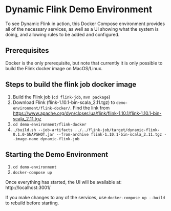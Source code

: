 # Dynamic Flink Demo Environment

To see Dynamic Flink in action, this Docker Compose environment provides all of the necessary services, as well as a UI showing what the system is doing, and allowing rules to be added and configured.

## Prerequisites

Docker is the only prerequisite, but note that currently it is only possible to build the Flink docker image on MacOS/Linux.

## Steps to build the flink job docker image

1) Build the Flink job (`cd flink-job`, `mvn package`)
2) Download Flink (flink-1.10.1-bin-scala_2.11.tgz) to `demo-environment/flink-docker/`. Find the link from https://www.apache.org/dyn/closer.lua/flink/flink-1.10.1/flink-1.10.1-bin-scala_2.11.tgz
3) `cd demo-environment/flink-docker`
4) `./build.sh --job-artifacts ../../flink-job/target/dynamic-flink-0.1.0-SNAPSHOT.jar --from-archive flink-1.10.1-bin-scala_2.11.tgz --image-name dynamic-flink-job`

## Starting the Demo Environment

1) `cd demo-environment`
2) `docker-compose up`

Once everything has started, the UI will be available at:
http://localhost:3001/

If you make changes to any of the services, use `docker-compose up --build` to rebuild before starting.

